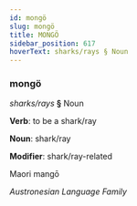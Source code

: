 ```yaml
---
id: mongö
slug: mongö
title: MONGÖ
sidebar_position: 617
hoverText: sharks/rays § Noun
---
```


### mongö

*sharks/rays* **§** Noun

**Verb**: to be a shark/ray

**Noun**: shark/ray

**Modifier**: shark/ray-related

Maori mangō 

*Austronesian Language Family*